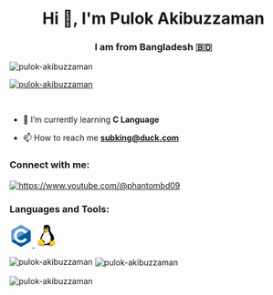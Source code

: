 <h1 align="center">Hi 👋, I'm Pulok Akibuzzaman</h1>
<h3 align="center">I am from Bangladesh 🇧🇩</h3>

<p align="left"> <img src="https://komarev.com/ghpvc/?username=pulok-akibuzzaman&label=Profile%20views&color=0e75b6&style=flat" alt="pulok-akibuzzaman" /> </p>

<p align="left"> <a href="https://github.com/ryo-ma/github-profile-trophy"><img src="https://github-profile-trophy.vercel.app/?username=pulok-akibuzzaman" alt="pulok-akibuzzaman" /></a> </p>

<p align="left"> <a href="https://twitter.com/" target="blank"><img src="https://img.shields.io/twitter/follow/?logo=twitter&style=for-the-badge" alt="" /></a> </p>

- 🌱 I’m currently learning **C Language**

- 📫 How to reach me **subking@duck.com**

<h3 align="left">Connect with me:</h3>
<p align="left">
<a href="https://www.youtube.com/@phantombd09" target="blank"><img align="center" src="https://raw.githubusercontent.com/rahuldkjain/github-profile-readme-generator/master/src/images/icons/Social/youtube.svg" alt="https://www.youtube.com/@phantombd09" height="30" width="40" /></a>
</p>

<h3 align="left">Languages and Tools:</h3>
<p align="left"> <a href="https://www.cprogramming.com/" target="_blank" rel="noreferrer"> <img src="https://raw.githubusercontent.com/devicons/devicon/master/icons/c/c-original.svg" alt="c" width="40" height="40"/> </a> <a href="https://www.linux.org/" target="_blank" rel="noreferrer"> <img src="https://raw.githubusercontent.com/devicons/devicon/master/icons/linux/linux-original.svg" alt="linux" width="40" height="40"/> </a> </p>

<p><img align="left" src="https://github-readme-stats.vercel.app/api/top-langs?username=pulok-akibuzzaman&show_icons=true&locale=en&layout=compact" alt="pulok-akibuzzaman" /></p>

<p>&nbsp;<img align="center" src="https://github-readme-stats.vercel.app/api?username=pulok-akibuzzaman&show_icons=true&locale=en" alt="pulok-akibuzzaman" /></p>

<p><img align="center" src="https://github-readme-streak-stats.herokuapp.com/?user=pulok-akibuzzaman&" alt="pulok-akibuzzaman" /></p>
